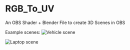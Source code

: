 # RGB_To_UV
An OBS Shader + Blender File to create 3D Scenes in OBS

Example scenes:
![Vehicle scene](https://i.imgur.com/FrFjJtI.png)

![Laptop scene](https://i.imgur.com/yL4ixqz.png)
